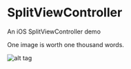 # SplitViewController
An iOS SplitViewController demo

One image is worth one thousand words.

![alt tag](https://raw.github.com/yizhiheng/SplitViewController/master/images/1.png)

